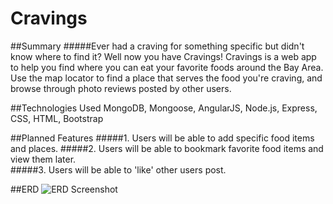 # Cravings

##Summary
#####Ever had a craving for something specific but didn't know where to find it? Well now you have Cravings! Cravings is a web app to help you find where you can eat your favorite foods around the Bay Area. Use the map locator to find a place that serves the food you're craving, and browse through photo reviews posted by other users.   

##Technologies Used
MongoDB, Mongoose, AngularJS, Node.js, Express, CSS, HTML, Bootstrap

##Planned Features
#####1. Users will be able to add specific food items and places. 
#####2. Users will be able to bookmark favorite food items and view them later.   
#####3. Users will be able to 'like' other users post. 

##ERD
![ERD Screenshot](public/styles/images/p3_erd.tiff?raw=true "Cravings")



